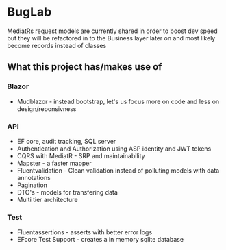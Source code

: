 # BugLab

MediatRs request models are currently shared in order to boost dev speed but they will be refactored in to the Business layer later on and most likely become records instead of classes 

## What this project has/makes use of
### Blazor
- Mudblazor - instead bootstrap, let's us focus more on code and less on design/reponsivness

### API
- EF core, audit tracking, SQL server
- Authentication and Authorization using ASP identity and JWT tokens
- CQRS with MediatR - SRP and maintainability
- Mapster - a faster mapper
- Fluentvalidation - Clean validation instead of polluting models with data annotations
- Pagination 
- DTO's - models for transfering data
- Multi tier architecture

### Test
- Fluentassertions - asserts with better error logs
- EFcore Test Support - creates a in memory sqlite database
